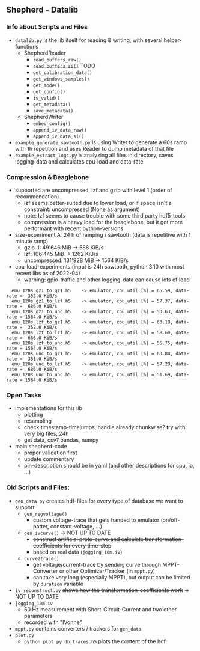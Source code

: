 ## Shepherd - Datalib

### Info about Scripts and Files

- `datalib.py` is the lib itself for reading & writing, with several helper-functions
  - ShepherdReader
    - `read_buffers_raw()`
    - ~~`read_buffers_si()`~~ TODO
    - `get_calibration_data()`
    - `get_windows_samples()`
    - `get_mode()`
    - `get_config()`
    - `is_valid()`
    - `get_metadata()`
    - `save_metadata()`
  - ShepherdWriter
    - `embed_config()`
    - `append_iv_data_raw()`
    - `append_iv_data_si()`
- `example_generate_sawtooth.py` is using Writer to generate a 60s ramp with 1h repetition and uses Reader to dump metadata of that file
- `example_extract_logs.py` is analyzing all files in directory, saves logging-data and calculates cpu-load and data-rate

### Compression & Beaglebone

- supported are uncompressed, lzf and gzip with level 1 (order of recommendation)
  - lzf seems better-suited due to lower load, or if space isn't a constraint: uncompressed (None as argument)
  - note: lzf seems to cause trouble with some third party hdf5-tools
  - compression is a heavy load for the beaglebone, but it got more performant with recent python-versions
- size-experiment A: 24 h of ramping / sawtooth (data is repetitive with 1 minute ramp) 
  - gzip-1: 49'646 MiB -> 588 KiB/s
  - lzf: 106'445 MiB -> 1262 KiB/s
  - uncompressed: 131'928 MiB -> 1564 KiB/s
- cpu-load-experiments (input is 24h sawtooth, python 3.10 with most recent libs as of 2022-04)
  - warning: gpio-traffic and other logging-data can cause lots of load

```
  emu_120s_gz1_to_gz1.h5 	-> emulator, cpu_util [%] = 65.59, data-rate =  352.0 KiB/s
  emu_120s_gz1_to_lzf.h5 	-> emulator, cpu_util [%] = 57.37, data-rate =  686.0 KiB/s
  emu_120s_gz1_to_unc.h5 	-> emulator, cpu_util [%] = 53.63, data-rate = 1564.0 KiB/s
  emu_120s_lzf_to_gz1.h5 	-> emulator, cpu_util [%] = 63.18, data-rate =  352.0 KiB/s
  emu_120s_lzf_to_lzf.h5 	-> emulator, cpu_util [%] = 58.60, data-rate =  686.0 KiB/s
  emu_120s_lzf_to_unc.h5 	-> emulator, cpu_util [%] = 55.75, data-rate = 1564.0 KiB/s
  emu_120s_unc_to_gz1.h5 	-> emulator, cpu_util [%] = 63.84, data-rate =  351.0 KiB/s
  emu_120s_unc_to_lzf.h5 	-> emulator, cpu_util [%] = 57.28, data-rate =  686.0 KiB/s
  emu_120s_unc_to_unc.h5 	-> emulator, cpu_util [%] = 51.69, data-rate = 1564.0 KiB/s 
```

### Open Tasks

- implementations for this lib
  - plotting
  - resampling
  - check timestamp-timejumps, handle already chunkwise? try with very big files, 24h
  - get data, csv? pandas, numpy
- main shepherd-code
  - proper validation first
  - update commentary
  - pin-description should be in yaml (and other descriptions for cpu, io, ...)

### Old Scripts and Files:
- `gen_data.py` creates hdf-files for every type of database we want to support.
    - `gen_regvoltage()`
      - custom voltage-trace that gets handed to emulator (on/off-patter, constant-voltage, ...)
    - `gen_ivcurve()` -> NOT UP TO DATE
      - ~~construct artificial proto-curve and calculate transformation-coefficients for every time-step~~
      - based on real data (`jogging_10m.iv`)
    - `curve2trace()`
      - get voltage/current-trace by sending curve through MPPT-Converter or other Optimizer/Tracker (in `mppt.py`)
      - can take very long (especially MPPT), but output can be limited by `duration` variable
- `iv_reconstruct.py` ~~shows how the transformation-coefficients work~~ -> NOT UP TO DATE
- `jogging_10m.iv`
    - 50 Hz measurement with Short-Circuit-Current and two other parameters
    - recorded with "IVonne"
- `mppt.py` contains converters / trackers for `gen_data`
- `plot.py`
    - `python plot.py db_traces.h5` plots the content of the hdf
